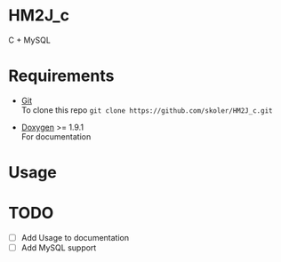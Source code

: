 # HM2J_c

C + MySQL

# Requirements

- [Git](https://git-scm.com/)  
  To clone this repo `git clone https://github.com/skoler/HM2J_c.git`

- [Doxygen](https://doxygen.org/) >= 1.9.1  
  For documentation

# Usage

# TODO

- [ ] Add Usage to documentation
- [ ] Add MySQL support
